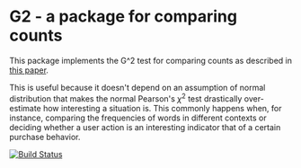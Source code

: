 # G2 - a package for comparing counts
This package implements the G^2 test for comparing counts as described in [this paper](https://aclanthology.org/J93-1003/).

This is useful because it doesn't depend on an assumption of normal distribution that makes the normal Pearson's $\chi^2$ 
test drastically over-estimate how interesting a situation is. This commonly happens when, for instance, comparing the 
frequencies of words in different contexts or deciding whether a user action is an interesting indicator that of a 
certain purchase behavior.

[![Build Status](https://github.com/tdunning/G2.jl/workflows/CI/badge.svg)](https://github.com/tdunning/G2.jl/actions/workflows/run-tests.yml?query=branch%3Amain)
